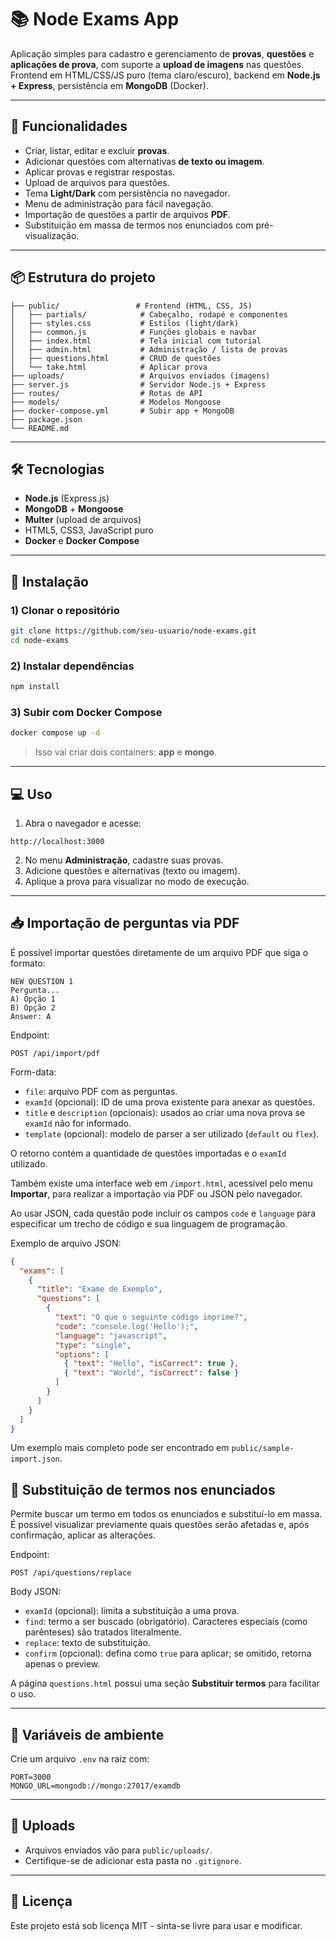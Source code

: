 # 📚 Node Exams App

Aplicação simples para cadastro e gerenciamento de **provas**, **questões** e **aplicações de prova**, com suporte a **upload de imagens** nas questões.  
Frontend em HTML/CSS/JS puro (tema claro/escuro), backend em **Node.js + Express**, persistência em **MongoDB** (Docker).

---

## 🚀 Funcionalidades

- Criar, listar, editar e excluir **provas**.
- Adicionar questões com alternativas **de texto ou imagem**.
- Aplicar provas e registrar respostas.
- Upload de arquivos para questões.
- Tema **Light/Dark** com persistência no navegador.
- Menu de administração para fácil navegação.
- Importação de questões a partir de arquivos **PDF**.
- Substituição em massa de termos nos enunciados com pré-visualização.

---

## 📦 Estrutura do projeto

```
├── public/                 # Frontend (HTML, CSS, JS)
│   ├── partials/            # Cabeçalho, rodapé e componentes
│   ├── styles.css           # Estilos (light/dark)
│   ├── common.js            # Funções globais e navbar
│   ├── index.html           # Tela inicial com tutorial
│   ├── admin.html           # Administração / lista de provas
│   ├── questions.html       # CRUD de questões
│   └── take.html            # Aplicar prova
├── uploads/                 # Arquivos enviados (imagens)
├── server.js                # Servidor Node.js + Express
├── routes/                  # Rotas de API
├── models/                  # Modelos Mongoose
├── docker-compose.yml       # Subir app + MongoDB
├── package.json
└── README.md
```

---

## 🛠️ Tecnologias

- **Node.js** (Express.js)
- **MongoDB** + **Mongoose**
- **Multer** (upload de arquivos)
- HTML5, CSS3, JavaScript puro
- **Docker** e **Docker Compose**

---

## 🔧 Instalação

### 1) Clonar o repositório
```bash
git clone https://github.com/seu-usuario/node-exams.git
cd node-exams
```

### 2) Instalar dependências
```bash
npm install
```

### 3) Subir com Docker Compose
```bash
docker compose up -d
```

> Isso vai criar dois containers: **app** e **mongo**.

---

## 💻 Uso

1. Abra o navegador e acesse:
```
http://localhost:3000
```
2. No menu **Administração**, cadastre suas provas.
3. Adicione questões e alternativas (texto ou imagem).
4. Aplique a prova para visualizar no modo de execução.

---

## 📥 Importação de perguntas via PDF

É possível importar questões diretamente de um arquivo PDF que siga o formato:

```
NEW QUESTION 1
Pergunta...
A) Opção 1
B) Opção 2
Answer: A
```

Endpoint:

```
POST /api/import/pdf
```

Form-data:

- `file`: arquivo PDF com as perguntas.
- `examId` (opcional): ID de uma prova existente para anexar as questões.
- `title` e `description` (opcionais): usados ao criar uma nova prova se `examId` não for informado.
- `template` (opcional): modelo de parser a ser utilizado (`default` ou `flex`).

O retorno contém a quantidade de questões importadas e o `examId` utilizado.

Também existe uma interface web em `/import.html`, acessível pelo menu **Importar**, para realizar a importação via PDF ou JSON pelo navegador.

Ao usar JSON, cada questão pode incluir os campos `code` e `language` para especificar um trecho de código e sua linguagem de programação.

Exemplo de arquivo JSON:

```json
{
  "exams": [
    {
      "title": "Exame de Exemplo",
      "questions": [
        {
          "text": "O que o seguinte código imprime?",
          "code": "console.log('Hello');",
          "language": "javascript",
          "type": "single",
          "options": [
            { "text": "Hello", "isCorrect": true },
            { "text": "World", "isCorrect": false }
          ]
        }
      ]
    }
  ]
}
```

Um exemplo mais completo pode ser encontrado em `public/sample-import.json`.

## 🔄 Substituição de termos nos enunciados

Permite buscar um termo em todos os enunciados e substituí-lo em massa. É possível visualizar previamente quais questões serão afetadas e, após confirmação, aplicar as alterações.

Endpoint:

```
POST /api/questions/replace
```

Body JSON:

- `examId` (opcional): limita a substituição a uma prova.
- `find`: termo a ser buscado (obrigatório). Caracteres especiais (como parênteses) são tratados literalmente.
- `replace`: texto de substituição.
- `confirm` (opcional): defina como `true` para aplicar; se omitido, retorna apenas o preview.

A página `questions.html` possui uma seção **Substituir termos** para facilitar o uso.

---

## 📝 Variáveis de ambiente

Crie um arquivo `.env` na raiz com:
```env
PORT=3000
MONGO_URL=mongodb://mongo:27017/examdb
```

---

## 📂 Uploads

- Arquivos enviados vão para `public/uploads/`.
- Certifique-se de adicionar esta pasta no `.gitignore`.

---

## 📜 Licença

Este projeto está sob licença MIT - sinta-se livre para usar e modificar.
